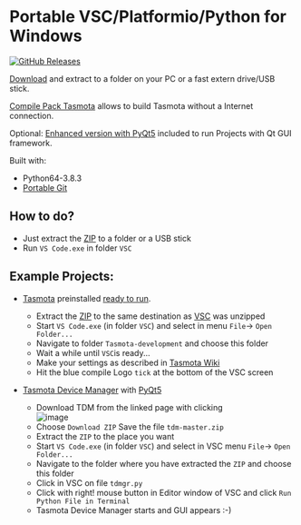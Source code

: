 # Portable VSC/Platformio/Python for Windows

[![GitHub Releases](https://img.shields.io/github/downloads/Jason2866/Portable_VSC_PlatformIO/total?label=downloads&color=%231FA3EC&style=for-the-badge)](https://github.com/Jason2866/Portable_VSC_PlatformIO/releases/latest)

[Download](https://github.com/Jason2866/Portable_VSC_PlatformIO/releases/download/1.3/VSC_PlatformIO_Python.zip) and extract to a folder on your PC or a fast extern drive/USB stick.

[Compile Pack Tasmota](https://github.com/Jason2866/Portable_VSC_PlatformIO/releases/download/1.3/Tasmota_compile_pack.zip) allows to build Tasmota without a Internet connection.

Optional: [Enhanced version with PyQt5](https://github.com/Jason2866/Portable_VSC_PlatformIO/releases/download/1.3/VSC_PlatformIO_Python_PyQt5.zip) included to run Projects with Qt GUI framework.

Built with:
- Python64-3.8.3
- [Portable Git](https://github.com/sheabunge/GitPortable/releases/download/v2.21.0-devtest.1/GitPortable_2.21.0_Development_Test_1_online.paf.exe)

## How to do? 
- Just extract the [ZIP](https://github.com/Jason2866/Portable_VSC_PlatformIO/releases/download/1.3/VSC_PlatformIO_Python.zip) to a folder or a USB stick
- Run `VS Code.exe` in folder `VSC` 

## Example Projects:
- [Tasmota](http://Tasmota.com) preinstalled [ready to run](https://github.com/Jason2866/Portable_VSC_PlatformIO/releases/download/1.3/Tasmota_compile_pack.zip). 
  * Extract the [ZIP](https://github.com/Jason2866/Portable_VSC_PlatformIO/releases/download/1.3/Tasmota_compile_pack.zip) to the same destination as [VSC](https://github.com/Jason2866/Portable_VSC_PlatformIO/releases/download/1.3/VSC_PlatformIO_Python.zip) was unzipped
  * Start `VS Code.exe` (in folder `VSC`) and select in menu `File`-> `Open Folder...`
  * Navigate to folder `Tasmota-development` and choose this folder
  * Wait a while until `VSC`is ready...
  * Make your settings as described in [Tasmota Wiki](https://tasmota.github.io/docs/Visual-Studio-Code/)
  * Hit the blue compile Logo `tick` at the bottom of the VSC screen

- [Tasmota Device Manager](https://github.com/jziolkowski/tdm) with [PyQt5](https://github.com/Jason2866/Portable_VSC_PlatformIO/releases/download/1.3/VSC_PlatformIO_Python_PyQt5.zip)<br>
  * Download TDM from the linked page with clicking<br>
   ![image](https://user-images.githubusercontent.com/24528715/70787391-d4bdee00-1d8e-11ea-9b53-f6e82f53c995.png)<br>
  * Choose `Download ZIP` Save the file `tdm-master.zip`<br>
  * Extract the `ZIP` to the place you want 
  * Start `VS Code.exe` (in folder `VSC`) and select in VSC menu `File`-> `Open Folder...`
  * Navigate to the folder where you have extracted the `ZIP` and choose this folder
  * Click in VSC on file `tdmgr.py`
  * Click with right! mouse button in Editor window of VSC and click `Run Python File in Terminal`
  * Tasmota Device Manager starts and GUI appears :-)

